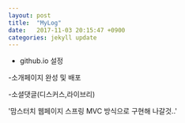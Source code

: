 ```yaml
---
layout: post
title:  "MyLog"
date:   2017-11-03 20:15:47 +0900
categories: jekyll update
---
```


- github.io 설정  

-소개페이지 완성 및 배포   

-소셜댓글(디스커스,라이브리)  


'맘스터치 웹페이지 스프링 MVC 방식으로 구현해 나갈것..'

